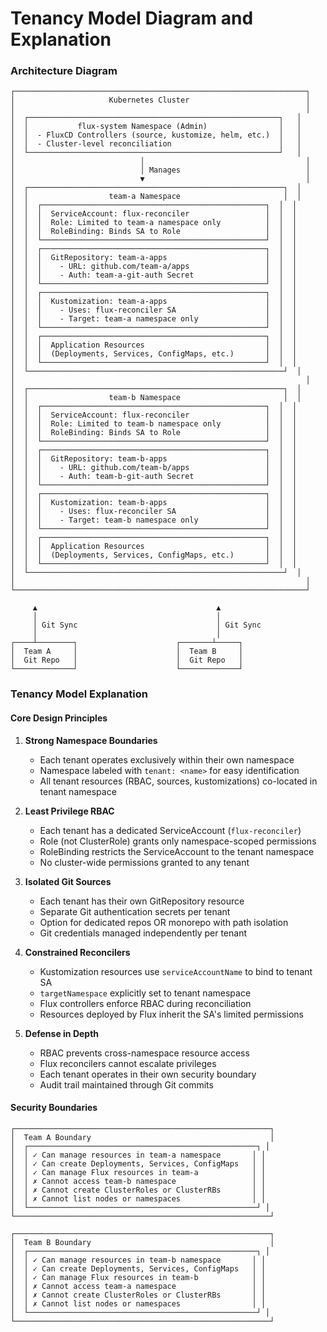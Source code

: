# Tenancy Model Diagram and Explanation

### Architecture Diagram

```
┌─────────────────────────────────────────────────────────────────┐
│                     Kubernetes Cluster                          │
│                                                                 │
│  ┌────────────────────────────────────────────────────────┐   │
│  │           flux-system Namespace (Admin)                │   │
│  │  - FluxCD Controllers (source, kustomize, helm, etc.)  │   │
│  │  - Cluster-level reconciliation                        │   │
│  └────────────────────────────────────────────────────────┘   │
│                            │                                    │
│                            │ Manages                            │
│                            ▼                                    │
│  ┌─────────────────────────────────────────────────────────┐  │
│  │                  team-a Namespace                       │  │
│  │  ┌──────────────────────────────────────────────────┐  │  │
│  │  │  ServiceAccount: flux-reconciler                 │  │  │
│  │  │  Role: Limited to team-a namespace only          │  │  │
│  │  │  RoleBinding: Binds SA to Role                   │  │  │
│  │  └──────────────────────────────────────────────────┘  │  │
│  │  ┌──────────────────────────────────────────────────┐  │  │
│  │  │  GitRepository: team-a-apps                      │  │  │
│  │  │    - URL: github.com/team-a/apps                 │  │  │
│  │  │    - Auth: team-a-git-auth Secret                │  │  │
│  │  └──────────────────────────────────────────────────┘  │  │
│  │  ┌──────────────────────────────────────────────────┐  │  │
│  │  │  Kustomization: team-a-apps                      │  │  │
│  │  │    - Uses: flux-reconciler SA                    │  │  │
│  │  │    - Target: team-a namespace only               │  │  │
│  │  └──────────────────────────────────────────────────┘  │  │
│  │  ┌──────────────────────────────────────────────────┐  │  │
│  │  │  Application Resources                           │  │  │
│  │  │  (Deployments, Services, ConfigMaps, etc.)       │  │  │
│  │  └──────────────────────────────────────────────────┘  │  │
│  └─────────────────────────────────────────────────────────┘  │
│                                                                 │
│  ┌─────────────────────────────────────────────────────────┐  │
│  │                  team-b Namespace                       │  │
│  │  ┌──────────────────────────────────────────────────┐  │  │
│  │  │  ServiceAccount: flux-reconciler                 │  │  │
│  │  │  Role: Limited to team-b namespace only          │  │  │
│  │  │  RoleBinding: Binds SA to Role                   │  │  │
│  │  └──────────────────────────────────────────────────┘  │  │
│  │  ┌──────────────────────────────────────────────────┐  │  │
│  │  │  GitRepository: team-b-apps                      │  │  │
│  │  │    - URL: github.com/team-b/apps                 │  │  │
│  │  │    - Auth: team-b-git-auth Secret                │  │  │
│  │  └──────────────────────────────────────────────────┘  │  │
│  │  ┌──────────────────────────────────────────────────┐  │  │
│  │  │  Kustomization: team-b-apps                      │  │  │
│  │  │    - Uses: flux-reconciler SA                    │  │  │
│  │  │    - Target: team-b namespace only               │  │  │
│  │  └──────────────────────────────────────────────────┘  │  │
│  │  ┌──────────────────────────────────────────────────┐  │  │
│  │  │  Application Resources                           │  │  │
│  │  │  (Deployments, Services, ConfigMaps, etc.)       │  │  │
│  │  └──────────────────────────────────────────────────┘  │  │
│  └─────────────────────────────────────────────────────────┘  │
│                                                                 │
└─────────────────────────────────────────────────────────────────┘

     ▲                                        ▲
     │                                        │
     │ Git Sync                               │ Git Sync
     │                                        │
┌────┴────────┐                      ┌───────┴─────┐
│  Team A     │                      │  Team B     │
│  Git Repo   │                      │  Git Repo   │
└─────────────┘                      └─────────────┘
```

### Tenancy Model Explanation

#### Core Design Principles

1. **Strong Namespace Boundaries**
   - Each tenant operates exclusively within their own namespace
   - Namespace labeled with `tenant: <name>` for easy identification
   - All tenant resources (RBAC, sources, kustomizations) co-located in tenant namespace

2. **Least Privilege RBAC**
   - Each tenant has a dedicated ServiceAccount (`flux-reconciler`)
   - Role (not ClusterRole) grants only namespace-scoped permissions
   - RoleBinding restricts the ServiceAccount to the tenant namespace
   - No cluster-wide permissions granted to any tenant

3. **Isolated Git Sources**
   - Each tenant has their own GitRepository resource
   - Separate Git authentication secrets per tenant
   - Option for dedicated repos OR monorepo with path isolation
   - Git credentials managed independently per tenant

4. **Constrained Reconcilers**
   - Kustomization resources use `serviceAccountName` to bind to tenant SA
   - `targetNamespace` explicitly set to tenant namespace
   - Flux controllers enforce RBAC during reconciliation
   - Resources deployed by Flux inherit the SA's limited permissions

5. **Defense in Depth**
   - RBAC prevents cross-namespace resource access
   - Flux reconcilers cannot escalate privileges
   - Each tenant operates in their own security boundary
   - Audit trail maintained through Git commits

#### Security Boundaries

```
┌─────────────────────────────────────────────────────────┐
│  Team A Boundary                                        │
│  ┌───────────────────────────────────────────────────┐ │
│  │ ✓ Can manage resources in team-a namespace       │ │
│  │ ✓ Can create Deployments, Services, ConfigMaps   │ │
│  │ ✓ Can manage Flux resources in team-a            │ │
│  │ ✗ Cannot access team-b namespace                 │ │
│  │ ✗ Cannot create ClusterRoles or ClusterRBs       │ │
│  │ ✗ Cannot list nodes or namespaces                │ │
│  └───────────────────────────────────────────────────┘ │
└─────────────────────────────────────────────────────────┘

┌─────────────────────────────────────────────────────────┐
│  Team B Boundary                                        │
│  ┌───────────────────────────────────────────────────┐ │
│  │ ✓ Can manage resources in team-b namespace       │ │
│  │ ✓ Can create Deployments, Services, ConfigMaps   │ │
│  │ ✓ Can manage Flux resources in team-b            │ │
│  │ ✗ Cannot access team-a namespace                 │ │
│  │ ✗ Cannot create ClusterRoles or ClusterRBs       │ │
│  │ ✗ Cannot list nodes or namespaces                │ │
│  └───────────────────────────────────────────────────┘ │
└─────────────────────────────────────────────────────────┘
```
